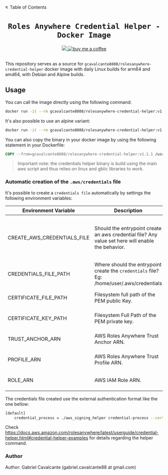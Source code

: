 ↖️ Table of Contents

<h1 align="center"><code>Roles Anywhere Credential Helper - Docker Image</code></h1>

<div align="center">
  <a href="https://github.com/gcavalcante8808/rolesanywhere-credential-helper/actions/workflows/daily-builds.yml">
    <img src="https://github.com/gcavalcante8808/rolesanywhere-credential-helper/actions/workflows/daily-builds.yml/badge.svg">
  </a>
  <a href="https://www.buymeacoffee.com/gcavalcante8808">
    <img src="https://img.shields.io/badge/-buy_me_a%C2%A0coffee-gray?logo=buy-me-a-coffee" alt="buy me a coffee">
  </a>
</div>
<br>

This repository serves as a source for `gcavalcante8808/rolesanywhere-credential-helper` docker image with daily Linux
builds for arm64 and amd64, with Debian and Alpine builds.

## Usage

You can call the image directly using the following command:

```bash
docker run -it --rm gcavalcante8808/rolesanywhere-credential-helper:v1.1.1 version
```

It's also possible to use an alpine variant:

```bash
docker run -it --rm gcavalcante8808/rolesanywhere-credential-helper:v1.1.1_alpine3.19 version
```

You can also copy the binary in your docker image by using the following statement in your Dockerfile:

```dockerfile
COPY --from=gcavalcante8808/rolesanywhere-credential-helper:v1.1.1 /usr/bin/aws_signing_helper /usr/bin/aws_signing_helper
```

> Important note: the credentials helper binary is build using the main aws script and thus relies on linux and gblic
> libraries to work.

### Automatic creation of the `.aws/credentials` file

It's possible to create a `credentials file` automatically by settings the following environment variables:

| Environment Variable        | Description                                                                                       | Default                                     | Required?                                  |
| --------------------------- |---------------------------------------------------------------------------------------------------|---------------------------------------------| ------------------------------------------ |
| CREATE_AWS_CREDENTIALS_FILE | Should the entrypoint create an aws credential file? Any value set here will enable the behavior. | Empty - the file is not created by default. | NO                                         |
| CREDENTIALS_FILE_PATH       | Where should the entrypoint create the `credentials` file? Eg: /home/user/.aws/credentials     | N?A.                                        | NO                                         |
| CERTIFICATE_FILE_PATH       | Filesystem full path of the PEM public Key.                                                       | N/A                                         | when `CREATE_AWS_CREDENTIALS_FILE` is set. |
| CERTIFICATE_KEY_PATH        | Filesystem Full Path of the PEM private key.                                                      | N/A                                         | when `CREATE_AWS_CREDENTIALS_FILE` is set. |
| TRUST_ANCHOR_ARN            | AWS Roles Anywhere Trust Anchor ARN.                                                              | N/A                                         | when `CREATE_AWS_CREDENTIALS_FILE` is set. |
| PROFILE_ARN                 | AWS Roles Anywhere Trust Profile ARN.                                                             | N/A                                         | when `CREATE_AWS_CREDENTIALS_FILE` is set. |
| ROLE_ARN                    | AWS IAM Role ARN.                                                                                 | N/A                                         | when `CREATE_AWS_CREDENTIALS_FILE` is set. |

The credentials file created use the external authentication format like the one bellow:

```bash
[default]
    credential_process = ./aws_signing_helper credential-process --certificate /path/to/certificate --private-key /path/to/private-key --trust-anchor-arn arn:aws:rolesanywhere:region:account:trust-anchor/TA_ID --profile-arn arn:aws:rolesanywhere:region:account:profile/PROFILE_ID --role-arn arn:aws:iam::account:role/role-name-with-path
```

Check https://docs.aws.amazon.com/rolesanywhere/latest/userguide/credential-helper.html#credential-helper-examples for details regarding the helper command.

### Author

Author: Gabriel Cavalcante (gabriel.cavalcante88 at gmail.com)
